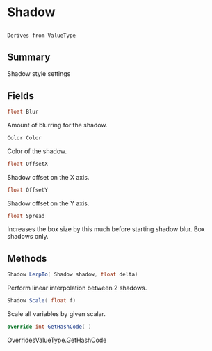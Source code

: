 # Shadow

## 
```c#
Derives from ValueType
```

## Summary

Shadow style settings
## Fields

```c#
float Blur
```
Amount of blurring for the shadow.
```c#
Color Color
```
Color of the shadow.
```c#
float OffsetX
```
Shadow offset on the X axis.
```c#
float OffsetY
```
Shadow offset on the Y axis.
```c#
float Spread
```
Increases the box size by this much before starting shadow blur.
Box shadows only.
## Methods

```c#
Shadow LerpTo( Shadow shadow, float delta) 
```
Perform linear interpolation between 2 shadows.
```c#
Shadow Scale( float f) 
```
Scale all variables by given scalar.
```c#
override int GetHashCode( ) 
```
OverridesValueType.GetHashCode

